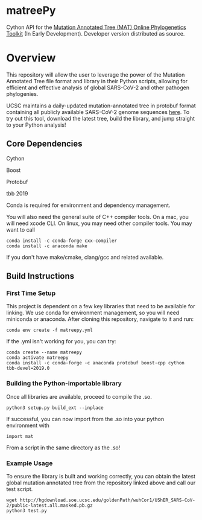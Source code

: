 # matreePy
Cython API for the [Mutation Annotated Tree (MAT) Online Phylogenetics Toolkit](https://github.com/yatisht/usher) (In Early Development). Developer version distributed as source. 

# Overview
This repository will allow the user to leverage the power of the Mutation Annotated Tree file format and library in their Python scripts, allowing for efficient and effective analysis of global SARS-CoV-2 and other pathogen phylogenies. 

UCSC maintains a daily-updated mutation-annotated tree in protobuf format containing all publicly available SARS-CoV-2 genome sequences [here](http://hgdownload.soe.ucsc.edu/goldenPath/wuhCor1/UShER_SARS-CoV-2/). To try out this tool, download the latest tree, build the library, and jump straight to your Python analysis!

## Core Dependencies

Cython 

Boost

Protobuf

tbb 2019

Conda is required for environment and dependency management.

You will also need the general suite of C++ compiler tools. On a mac, you will need xcode CLI. On linux, you may need other compiler tools. You may want to call 
```
conda install -c conda-forge cxx-compiler
conda install -c anaconda make 
```
If you don't have make/cmake, clang/gcc and related available.

## Build Instructions

### First Time Setup

This project is dependent on a few key libraries that need to be available for linking. We use conda for environment management, so you will need miniconda or anaconda. After cloning this repository, navigate to it and run:

```
conda env create -f matreepy.yml
```

If the .yml isn't working for you, you can try:

```
conda create --name matreepy
conda activate matreepy
conda install -c conda-forge -c anaconda protobuf boost-cpp cython tbb-devel=2019.0
```

### Building the Python-importable library

Once all libraries are available, proceed to compile the .so.
```
python3 setup.py build_ext --inplace
```

If successful, you can now import from the .so into your python environment with 

```
import mat
```

From a script in the same directory as the .so!

### Example Usage

To ensure the library is built and working correctly, you can obtain the latest global mutation annotated tree from the repository linked above and call our test script.

```
wget http://hgdownload.soe.ucsc.edu/goldenPath/wuhCor1/UShER_SARS-CoV-2/public-latest.all.masked.pb.gz
python3 test.py
```
